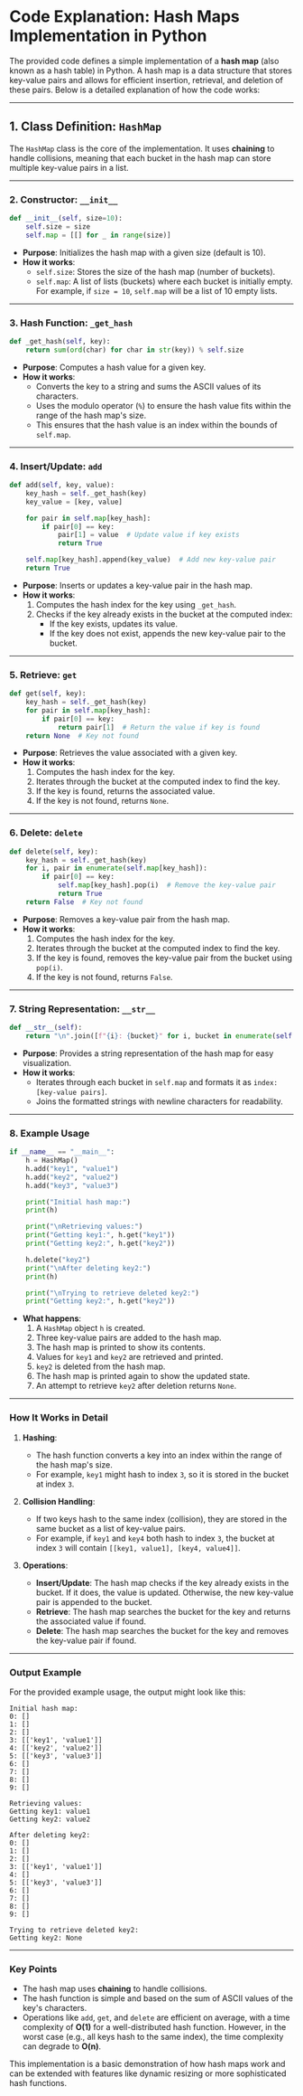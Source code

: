 # Code Explanation: Hash Maps Implementation in Python

The provided code defines a simple implementation of a **hash map** (also known as a hash table) in Python. A hash map is a data structure that stores key-value pairs and allows for efficient insertion, retrieval, and deletion of these pairs. Below is a detailed explanation of how the code works:

---

## **1. Class Definition: `HashMap`**

The `HashMap` class is the core of the implementation. It uses **chaining** to handle collisions, meaning that each bucket in the hash map can store multiple key-value pairs in a list.

---

### **2. Constructor: `__init__`**

```python
def __init__(self, size=10):
    self.size = size
    self.map = [[] for _ in range(size)]
```

- **Purpose**: Initializes the hash map with a given size (default is 10).
- **How it works**:
  - `self.size`: Stores the size of the hash map (number of buckets).
  - `self.map`: A list of lists (buckets) where each bucket is initially empty. For example, if `size = 10`, `self.map` will be a list of 10 empty lists.

---

### **3. Hash Function: `_get_hash`**

```python
def _get_hash(self, key):
    return sum(ord(char) for char in str(key)) % self.size
```

- **Purpose**: Computes a hash value for a given key.
- **How it works**:
  - Converts the key to a string and sums the ASCII values of its characters.
  - Uses the modulo operator (`%`) to ensure the hash value fits within the range of the hash map's size.
  - This ensures that the hash value is an index within the bounds of `self.map`.

---

### **4. Insert/Update: `add`**

```python
def add(self, key, value):
    key_hash = self._get_hash(key)
    key_value = [key, value]

    for pair in self.map[key_hash]:
        if pair[0] == key:
            pair[1] = value  # Update value if key exists
            return True

    self.map[key_hash].append(key_value)  # Add new key-value pair
    return True
```

- **Purpose**: Inserts or updates a key-value pair in the hash map.
- **How it works**:
  1. Computes the hash index for the key using `_get_hash`.
  2. Checks if the key already exists in the bucket at the computed index:
     - If the key exists, updates its value.
     - If the key does not exist, appends the new key-value pair to the bucket.

---

### **5. Retrieve: `get`**

```python
def get(self, key):
    key_hash = self._get_hash(key)
    for pair in self.map[key_hash]:
        if pair[0] == key:
            return pair[1]  # Return the value if key is found
    return None  # Key not found
```

- **Purpose**: Retrieves the value associated with a given key.
- **How it works**:
  1. Computes the hash index for the key.
  2. Iterates through the bucket at the computed index to find the key.
  3. If the key is found, returns the associated value.
  4. If the key is not found, returns `None`.

---

### **6. Delete: `delete`**

```python
def delete(self, key):
    key_hash = self._get_hash(key)
    for i, pair in enumerate(self.map[key_hash]):
        if pair[0] == key:
            self.map[key_hash].pop(i)  # Remove the key-value pair
            return True
    return False  # Key not found
```

- **Purpose**: Removes a key-value pair from the hash map.
- **How it works**:
  1. Computes the hash index for the key.
  2. Iterates through the bucket at the computed index to find the key.
  3. If the key is found, removes the key-value pair from the bucket using `pop(i)`.
  4. If the key is not found, returns `False`.

---

### **7. String Representation: `__str__`**

```python
def __str__(self):
    return "\n".join([f"{i}: {bucket}" for i, bucket in enumerate(self.map)])
```

- **Purpose**: Provides a string representation of the hash map for easy visualization.
- **How it works**:
  - Iterates through each bucket in `self.map` and formats it as `index: [key-value pairs]`.
  - Joins the formatted strings with newline characters for readability.

---

### **8. Example Usage**

```python
if __name__ == "__main__":
    h = HashMap()
    h.add("key1", "value1")
    h.add("key2", "value2")
    h.add("key3", "value3")

    print("Initial hash map:")
    print(h)

    print("\nRetrieving values:")
    print("Getting key1:", h.get("key1"))
    print("Getting key2:", h.get("key2"))

    h.delete("key2")
    print("\nAfter deleting key2:")
    print(h)

    print("\nTrying to retrieve deleted key2:")
    print("Getting key2:", h.get("key2"))
```

- **What happens**:
  1. A `HashMap` object `h` is created.
  2. Three key-value pairs are added to the hash map.
  3. The hash map is printed to show its contents.
  4. Values for `key1` and `key2` are retrieved and printed.
  5. `key2` is deleted from the hash map.
  6. The hash map is printed again to show the updated state.
  7. An attempt to retrieve `key2` after deletion returns `None`.

---

### **How It Works in Detail**

1. **Hashing**:
   - The hash function converts a key into an index within the range of the hash map's size.
   - For example, `key1` might hash to index `3`, so it is stored in the bucket at index `3`.

2. **Collision Handling**:
   - If two keys hash to the same index (collision), they are stored in the same bucket as a list of key-value pairs.
   - For example, if `key1` and `key4` both hash to index `3`, the bucket at index `3` will contain `[[key1, value1], [key4, value4]]`.

3. **Operations**:
   - **Insert/Update**: The hash map checks if the key already exists in the bucket. If it does, the value is updated. Otherwise, the new key-value pair is appended to the bucket.
   - **Retrieve**: The hash map searches the bucket for the key and returns the associated value if found.
   - **Delete**: The hash map searches the bucket for the key and removes the key-value pair if found.

---

### **Output Example**

For the provided example usage, the output might look like this:

```text
Initial hash map:
0: []
1: []
2: []
3: [['key1', 'value1']]
4: [['key2', 'value2']]
5: [['key3', 'value3']]
6: []
7: []
8: []
9: []

Retrieving values:
Getting key1: value1
Getting key2: value2

After deleting key2:
0: []
1: []
2: []
3: [['key1', 'value1']]
4: []
5: [['key3', 'value3']]
6: []
7: []
8: []
9: []

Trying to retrieve deleted key2:
Getting key2: None
```

---

### **Key Points**

- The hash map uses **chaining** to handle collisions.
- The hash function is simple and based on the sum of ASCII values of the key's characters.
- Operations like `add`, `get`, and `delete` are efficient on average, with a time complexity of **O(1)** for a well-distributed hash function. However, in the worst case (e.g., all keys hash to the same index), the time complexity can degrade to **O(n)**.

This implementation is a basic demonstration of how hash maps work and can be extended with features like dynamic resizing or more sophisticated hash functions.
